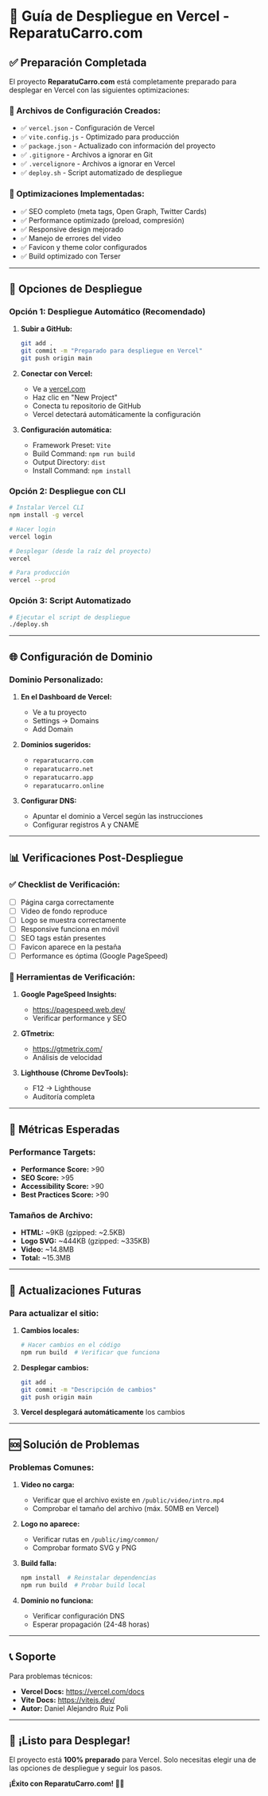 # 🚀 Guía de Despliegue en Vercel - ReparatuCarro.com

## ✅ Preparación Completada

El proyecto **ReparatuCarro.com** está completamente preparado para desplegar en Vercel con las siguientes optimizaciones:

### 📁 Archivos de Configuración Creados:
- ✅ `vercel.json` - Configuración de Vercel
- ✅ `vite.config.js` - Optimizado para producción
- ✅ `package.json` - Actualizado con información del proyecto
- ✅ `.gitignore` - Archivos a ignorar en Git
- ✅ `.vercelignore` - Archivos a ignorar en Vercel
- ✅ `deploy.sh` - Script automatizado de despliegue

### 🎯 Optimizaciones Implementadas:
- ✅ SEO completo (meta tags, Open Graph, Twitter Cards)
- ✅ Performance optimizado (preload, compresión)
- ✅ Responsive design mejorado
- ✅ Manejo de errores del video
- ✅ Favicon y theme color configurados
- ✅ Build optimizado con Terser

---

## 🚀 Opciones de Despliegue

### Opción 1: Despliegue Automático (Recomendado)

1. **Subir a GitHub:**
   ```bash
   git add .
   git commit -m "Preparado para despliegue en Vercel"
   git push origin main
   ```

2. **Conectar con Vercel:**
   - Ve a [vercel.com](https://vercel.com)
   - Haz clic en "New Project"
   - Conecta tu repositorio de GitHub
   - Vercel detectará automáticamente la configuración

3. **Configuración automática:**
   - Framework Preset: `Vite`
   - Build Command: `npm run build`
   - Output Directory: `dist`
   - Install Command: `npm install`

### Opción 2: Despliegue con CLI

```bash
# Instalar Vercel CLI
npm install -g vercel

# Hacer login
vercel login

# Desplegar (desde la raíz del proyecto)
vercel

# Para producción
vercel --prod
```

### Opción 3: Script Automatizado

```bash
# Ejecutar el script de despliegue
./deploy.sh
```

---

## 🌐 Configuración de Dominio

### Dominio Personalizado:

1. **En el Dashboard de Vercel:**
   - Ve a tu proyecto
   - Settings → Domains
   - Add Domain

2. **Dominios sugeridos:**
   - `reparatucarro.com`
   - `reparatucarro.net`
   - `reparatucarro.app`
   - `reparatucarro.online`

3. **Configurar DNS:**
   - Apuntar el dominio a Vercel según las instrucciones
   - Configurar registros A y CNAME

---

## 📊 Verificaciones Post-Despliegue

### ✅ Checklist de Verificación:

- [ ] Página carga correctamente
- [ ] Video de fondo reproduce
- [ ] Logo se muestra correctamente
- [ ] Responsive funciona en móvil
- [ ] SEO tags están presentes
- [ ] Favicon aparece en la pestaña
- [ ] Performance es óptima (Google PageSpeed)

### 🔧 Herramientas de Verificación:

1. **Google PageSpeed Insights:**
   - https://pagespeed.web.dev/
   - Verificar performance y SEO

2. **GTmetrix:**
   - https://gtmetrix.com/
   - Análisis de velocidad

3. **Lighthouse (Chrome DevTools):**
   - F12 → Lighthouse
   - Auditoría completa

---

## 🎯 Métricas Esperadas

### Performance Targets:
- **Performance Score:** >90
- **SEO Score:** >95
- **Accessibility Score:** >90
- **Best Practices Score:** >90

### Tamaños de Archivo:
- **HTML:** ~9KB (gzipped: ~2.5KB)
- **Logo SVG:** ~444KB (gzipped: ~335KB)
- **Video:** ~14.8MB
- **Total:** ~15.3MB

---

## 🔄 Actualizaciones Futuras

### Para actualizar el sitio:

1. **Cambios locales:**
   ```bash
   # Hacer cambios en el código
   npm run build  # Verificar que funciona
   ```

2. **Desplegar cambios:**
   ```bash
   git add .
   git commit -m "Descripción de cambios"
   git push origin main
   ```

3. **Vercel desplegará automáticamente** los cambios

---

## 🆘 Solución de Problemas

### Problemas Comunes:

1. **Video no carga:**
   - Verificar que el archivo existe en `/public/video/intro.mp4`
   - Comprobar el tamaño del archivo (máx. 50MB en Vercel)

2. **Logo no aparece:**
   - Verificar rutas en `/public/img/common/`
   - Comprobar formato SVG y PNG

3. **Build falla:**
   ```bash
   npm install  # Reinstalar dependencias
   npm run build  # Probar build local
   ```

4. **Dominio no funciona:**
   - Verificar configuración DNS
   - Esperar propagación (24-48 horas)

---

## 📞 Soporte

Para problemas técnicos:
- **Vercel Docs:** https://vercel.com/docs
- **Vite Docs:** https://vitejs.dev/
- **Autor:** Daniel Alejandro Ruiz Poli

---

## 🎉 ¡Listo para Desplegar!

El proyecto está **100% preparado** para Vercel. Solo necesitas elegir una de las opciones de despliegue y seguir los pasos.

**¡Éxito con ReparatuCarro.com! 🚗🔧** 